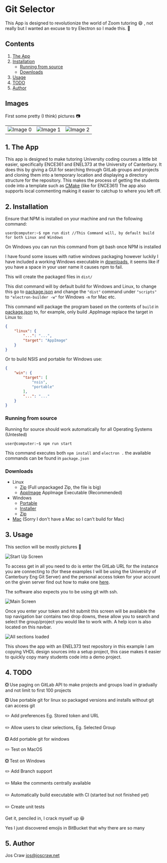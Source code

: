 # Git Selector

This App is designed to revolutionize the world of Zoom tutoring :smile: , not really but I wanted an excuse to try Electron so I made this. :gem:

## Contents
1.  [The App](#app)
2.  [Installation](#install)
    -   [Running from source](#source)
    -   [Downloads](#downloads)
3.  [Usage](#use)
4.  [TODO](#todo)
5.  [Author](#author)

## Images

First some pretty (I think) pictures :camera:

|                                |                                |                                |
| -------------------------------|--------------------------------|--------------------------------|
| ![Image 0](wiki/img/demo0.png) | ![Image 1](wiki/img/demo1.png) | ![Image 2](wiki/img/demo2.png) |


<a name="app"></a>

## 1. The App
This app is designed to make tutoring University coding courses a little bit easier, specifically ENCE361 and ENEL373 at the University of Canterbury.
It does this by giving a GUI for searching through GitLab groups and projects and cloning them into a temporary location and displaying a directory structure for the repository.
This makes the process of getting the students code into a template such as [CMake](https://git.sys-io.net/projects/ENCE361/repos/tiva-cmake-template) (like for ENCE361)
The app also supports local commenting making it easier to catchup to where you left off.

<a name="install"></a>

## 2. Installation
Ensure that NPM is installed on your machine and run the following command:

```console
user@computer:~$ npm run dist //This Command will, by default build for both Linux and Windows
```

On Windows you can run this command from git bash once NPM is installed

I have found some issues with native windows packaging however luckily I have included a working Windows executable in [downloads](#downloads), it seems like if you have a space in 
your user name it causes npm to fail.

This will create the packaged files in `dist/`

This dist command will by default build for Windows and Linux, to change this go to [package.json](package.json) and change the `"dist"` command under `"scripts"` to `"electron-builder -w"` for Windows `-m` for Mac etc.

This command will package the program based on the contents of `build` in [package.json](package.json) to, for example, only build .AppImage replace the target in Linux to:
```json
{
    "linux": {
        "...": "...",
        "target": "AppImage"
    }
}
```

Or to build NSIS and portable for Windows use:
```json
{
    "win": {
        "target": [
            "nsis",
            "portable"
        ],
        "...": "..."
    }
}
```

<a name="source"></a>

### Running from source
Running for source should work automatically for all Operating Systems (Untested)
```console
user@computer:~$ npm run start
```
This command executes both `npm install` and `electron .` the available commands can be found in `package.json`

<a name="downloads"></a>

### Downloads
-   Linux
    -   [Zip](https://storage.googleapis.com/git-selector/v0.1.0/Git%20Selector%200.1.0-linux.zip) (Full unpackaged Zip, the file is big)
    -   [AppImage](https://storage.googleapis.com/git-selector/v0.1.0/Git%20Selector%20Application-0.1.0.AppImage) AppImage Executable (Recommended)
-   Windows
    -   [Portable](https://storage.googleapis.com/git-selector/v0.1.0/Git%20Selector%20Application%200.1.0.exe)
    -   [Installer](https://storage.googleapis.com/git-selector/v0.1.0/Git%20Selector%20Application%20Setup%200.1.0.exe)
    -   [Zip](https://storage.googleapis.com/git-selector/v0.1.0/Git%20Selector%200.1.0-win.zip)
-   [Mac](#downloads) (Sorry I don't have a Mac so I can't build for Mac)

<a name="use"></a>

## 3. Usage
This section will be mostly pictures :tada:

![Start Up Screen](wiki/img/login-screen.png)

To access get in all you need to do is enter the GitLab URL for the instance you are connecting to (for these examples I will be using the University of Canterbury Eng Git Server)
and the personal access token for your account on the given server find out how to make one [here](https://docs.gitlab.com/ee/user/profile/personal_access_tokens.html#creating-a-personal-access-token).

The software also expects you to be using git with ssh.

![Main Screen](wiki/img/main-screen.png)

Once you enter your token and hit submit this screen will be available the top navigation bar contains two drop downs, these allow you to search and select the group/project you would like to work with. A help icon is also located on this navbar.

![All sections loaded](wiki/img/projects-shown.png)

This shows the app with an ENEL373 test repository in this example I am copying VHDL design sources into a setup project, this case makes it easier to quickly copy many students code into a demo project.

<a name="todo"></a>

## 4. TODO
:negative_squared_cross_mark: Use paging on GitLab API to make projects and groups load in gradually and not limit to first 100 projects

:negative_squared_cross_mark: Use portable git for linux so packaged versions and installs without git can access git

:pencil2: Add preferences Eg. Stored token and URL

:pencil2: Allow users to clear selections, Eg. Selected Group

:negative_squared_cross_mark: Add portable git for windows

:pencil2: Test on MacOS

:negative_squared_cross_mark: Test on Windows

:pencil2: Add Branch support

:pencil2: Make the comments centrally available

:pencil2: Automatically build executable with CI (started but not finished yet)

:pencil2: Create unit tests


Get it, penciled in, I crack myself up :laughing:

Yes I just discovered emojis in BitBucket that why there are so many

<a name="author"></a>

## 5. Author
Jos Craw <jos@joscraw.net>
